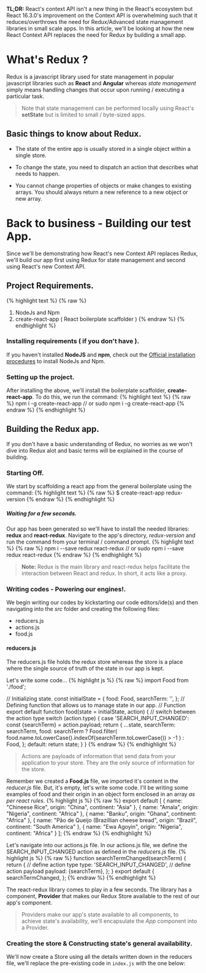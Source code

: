 **TL;DR:** React's context API isn't a new thing in the React's ecosystem but React 16.3.0's improvement on the Context API is overwhelming such that it reduces/overthrows the need for Redux/Advanced state management libraries in small scale apps.
In this article, we'll be looking at how the new React Context API replaces the need for Redux by building a small app.
# What's Redux ?
Redux is a javascript library used for state management in popular javascript libraries such as **React** and **Angular** whereas *state management* simply means handling changes that occur upon running / executing a particular task.

> Note that state management can be performed locally using React's **setState** but is limited to small / byte-sized apps.

## Basic things to know about Redux.
+ The state of the entire app is usually stored in a single object within a single store.
- To change the state, you need to dispatch an action that describes what needs to happen.
* You cannot change properties of objects or make changes to existing arrays. You should always return a new reference to a new object or new array.

# Back to business - Building our test App.
Since we'll be demonstrating how React's new Context API replaces Redux, we'll build our app first using Redux for state management and second using React's new Context API.
## Project Requirements.
{% highlight text %}
{% raw %}
1. NodeJs and Npm
2. create-react-app ( React boilerplate scaffolder )
{% endraw %}
{% endhighlight %}

### Installing requirements ( if you don't have ).
If you haven't installed **NodeJS** and **npm**, check out the [Official installation procedures](https://nodejs.org/en/download/) to install NodeJs and Npm. 
### Setting up the project.
After installing the above, we'll install the boilerplate scaffolder, **create-react-app**. To do this, we run the command:
{% highlight text %}
{% raw %}
npm i -g create-react-app
// or
sudo npm i -g create-react-app
{% endraw %}
{% endhighlight %}

## Building the Redux app.
If you don't have a basic understanding of Redux, no worries as we won't dive into Redux alot and basic terms will be explained in the course of building.

### Starting Off.
We start by scaffolding a react app from the general boilerplate using the command:
{% highlight text %}
{% raw %}
$ create-react-app redux-version
{% endraw %}
{% endhighlight %}
##### Waiting for a few seconds.
Our app has been generated so we'll have to install the needed libraries: **redux** and **react-redux**. Navigate to the app's directory, *redux-version* and run the command from your terminal / command prompt.
{% highlight text %}
{% raw %}
npm i --save redux react-redux
// or
sudo npm i --save redux react-redux
{% endraw %}
{% endhighlight %}
> **Note:** Redux is the main library and react-redux helps facilitate the interaction between React and redux. In short, it acts like a proxy.

### Writing codes - Powering our engines!.
We begin writing our codes by kickstarting our code editors/ide(s) and then navigating into the *src* folder and creating the following files:
+ reducers.js
+ actions.js
+ food.js

#### reducers.js
The reducers.js file holds the redux store whereas the store is a place where the single source of truth of the state in our app is kept.

Let's write some code...
{% highlight js %}
{% raw %}
import Food from './food';

// Initializing state.
const initialState = {
    food: Food,
    searchTerm: '',
};
// Defining function that allows us to manage state in our app.
// Function 
export default function food(state = initialState, action) {
    // switch between the action type
    switch (action.type) {
        case 'SEARCH_INPUT_CHANGED':
            const {searchTerm} = action.payload;
            return {
                ...state,
                searchTerm: searchTerm,
                food: searchTerm ? Food.filter(
                    food.name.toLowerCase().indexOf(searchTerm.toLowerCase()) > -1 )
                    : Food,
        };
        default:
            return state;
        }
    }
{% endraw %}
{% endhighlight %}
> Actions are payloads of information that send data from your application to your store. They are the only source of information for the store.

Remember we created a **Food.js** file, we imported it's content in the *reducer.js* file. But, it's empty, let's write some code.
I'll be writing some examples of food and their origin in an object form enclosed in an array *as per react rules*.
{% highlight js %}
{% raw %}
export default [
  {
    name: "Chineese Rice",
    origin: "China",
    continent: "Asia"
  },
  {
    name: "Amala",
    origin: "Nigeria",
    continent: "Africa"
  },
  {
    name: "Banku",
    origin: "Ghana",
    continent: "Africa"
  },
  {
    name: "Pão de Queijo (Brazillian cheese bread",
    origin: "Brazil",
    continent: "South America"
  },
  {
    name: "Ewa Agoyin",
    origin: "Nigeria",
    continent: "Africa"
  }
];
{% endraw %}
{% endhighlight %}

Let's navigate into our actions.js file. In our actions.js file, we define the SEARCH_INPUT_CHANGED action as defined in the *reducers.js* file.
{% highlight js %}
{% raw %}
function searchTermChanged(searchTerm) {
    return {
        // define action type
        type: 'SEARCH_INPUT_CHANGED',
        // define action payload
        payload: {searchTerm},
    };
}
export default {
    searchTermChanged,
    };
{% endraw %}
{% endhighlight %}

The react-redux library comes to play in a few seconds. The library has a component, **Provider** that makes our Redux Store available to the rest of our app's component.
> Providers make our app's state available to all components, to achieve state's availability, we'll encapsulate the *App* component into a Provider.

### Creating the store & Constructing state's general availability.
We'll now create a Store using all the details written down in the reducers file, we'll replace the pre-existing code in `index.js` with the one below:
